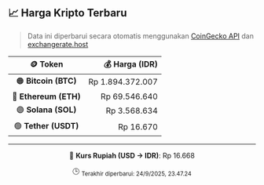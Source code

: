 

<!-- HARGA_KRIPTO -->
## 📈 Harga Kripto Terbaru

> Data ini diperbarui secara otomatis menggunakan [CoinGecko API](https://www.coingecko.com/) dan [exchangerate.host](https://exchangerate.host/)

<div align="center">

| 🪙 Token | 💰 Harga (IDR) |
|:------:|---------------:|
| 🟠 **Bitcoin (BTC)**   | Rp 1.894.372.007 |
| 🔵 **Ethereum (ETH)**  | Rp 69.546.640 |
| 🟣 **Solana (SOL)**    | Rp 3.568.634 |
| 🟢 **Tether (USDT)**   | Rp 16.670 |

---

💱 **Kurs Rupiah (USD → IDR)**: Rp 16.668

🕒 <sub>Terakhir diperbarui: 24/9/2025, 23.47.24</sub>

</div>
<!-- /HARGA_KRIPTO -->